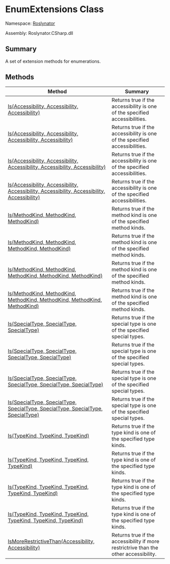# EnumExtensions Class

Namespace: [Roslynator](../README.md)

Assembly: Roslynator\.CSharp\.dll

## Summary

A set of extension methods for enumerations\.

## Methods

| Method | Summary |
| ------ | ------- |
| [Is(Accessibility, Accessibility, Accessibility)](Is/README.md) | Returns true if the accessibility is one of the specified accessibilities\. |
| [Is(Accessibility, Accessibility, Accessibility, Accessibility)](Is/README.md) | Returns true if the accessibility is one of the specified accessibilities\. |
| [Is(Accessibility, Accessibility, Accessibility, Accessibility, Accessibility)](Is/README.md) | Returns true if the accessibility is one of the specified accessibilities\. |
| [Is(Accessibility, Accessibility, Accessibility, Accessibility, Accessibility, Accessibility)](Is/README.md) | Returns true if the accessibility is one of the specified accessibilities\. |
| [Is(MethodKind, MethodKind, MethodKind)](Is/README.md) | Returns true if the method kind is one of the specified method kinds\. |
| [Is(MethodKind, MethodKind, MethodKind, MethodKind)](Is/README.md) | Returns true if the method kind is one of the specified method kinds\. |
| [Is(MethodKind, MethodKind, MethodKind, MethodKind, MethodKind)](Is/README.md) | Returns true if the method kind is one of the specified method kinds\. |
| [Is(MethodKind, MethodKind, MethodKind, MethodKind, MethodKind, MethodKind)](Is/README.md) | Returns true if the method kind is one of the specified method kinds\. |
| [Is(SpecialType, SpecialType, SpecialType)](Is/README.md) | Returns true if the special type is one of the specified special types\. |
| [Is(SpecialType, SpecialType, SpecialType, SpecialType)](Is/README.md) | Returns true if the special type is one of the specified special types\. |
| [Is(SpecialType, SpecialType, SpecialType, SpecialType, SpecialType)](Is/README.md) | Returns true if the special type is one of the specified special types\. |
| [Is(SpecialType, SpecialType, SpecialType, SpecialType, SpecialType, SpecialType)](Is/README.md) | Returns true if the special type is one of the specified special types\. |
| [Is(TypeKind, TypeKind, TypeKind)](Is/README.md) | Returns true if the type kind is one of the specified type kinds\. |
| [Is(TypeKind, TypeKind, TypeKind, TypeKind)](Is/README.md) | Returns true if the type kind is one of the specified type kinds\. |
| [Is(TypeKind, TypeKind, TypeKind, TypeKind, TypeKind)](Is/README.md) | Returns true if the type kind is one of the specified type kinds\. |
| [Is(TypeKind, TypeKind, TypeKind, TypeKind, TypeKind, TypeKind)](Is/README.md) | Returns true if the type kind is one of the specified type kinds\. |
| [IsMoreRestrictiveThan(Accessibility, Accessibility)](IsMoreRestrictiveThan/README.md) | Returns true if the accessibility if more restrictrive than the other accessibility\. |

